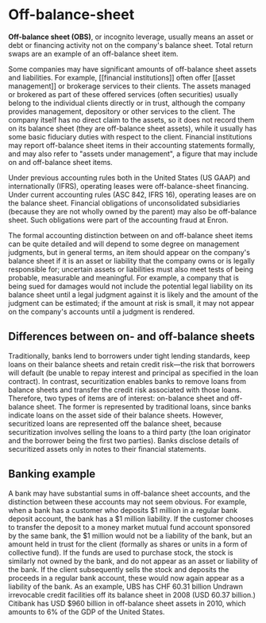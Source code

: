 # Off-balance-sheet

**Off-balance sheet (OBS)**, or incognito leverage, usually means an asset or debt or financing activity not on the company's balance sheet. Total return swaps are an example of an off-balance sheet item.

Some companies may have significant amounts of off-balance sheet assets and liabilities. For example, [[financial institutions]] often offer [[asset management]] or brokerage services to their clients. The assets managed or brokered as part of these offered services (often securities) usually belong to the individual clients directly or in trust, although the company provides management, depository or other services to the client. The company itself has no direct claim to the assets, so it does not record them on its balance sheet (they are off-balance sheet assets), while it usually has some basic fiduciary duties with respect to the client. Financial institutions may report off-balance sheet items in their accounting statements formally, and may also refer to "assets under management", a figure that may include on and off-balance sheet items.

Under previous accounting rules both in the United States (US GAAP) and internationally (IFRS), operating leases were off-balance-sheet financing. Under current accounting rules (ASC 842, IFRS 16), operating leases are on the balance sheet. Financial obligations of unconsolidated subsidiaries (because they are not wholly owned by the parent) may also be off-balance sheet. Such obligations were part of the accounting fraud at Enron.

The formal accounting distinction between on and off-balance sheet items can be quite detailed and will depend to some degree on management judgments, but in general terms, an item should appear on the company's balance sheet if it is an asset or liability that the company owns or is legally responsible for; uncertain assets or liabilities must also meet tests of being probable, measurable and meaningful. For example, a company that is being sued for damages would not include the potential legal liability on its balance sheet until a legal judgment against it is likely and the amount of the judgment can be estimated; if the amount at risk is small, it may not appear on the company's accounts until a judgment is rendered.

## Differences between on- and off-balance sheets
Traditionally, banks lend to borrowers under tight lending standards, keep loans on their balance sheets and retain credit risk—the risk that borrowers will default (be unable to repay interest and principal as specified in the loan contract). In contrast, securitization enables banks to remove loans from balance sheets and transfer the credit risk associated with those loans. Therefore, two types of items are of interest: on-balance sheet and off-balance sheet. The former is represented by traditional loans, since banks indicate loans on the asset side of their balance sheets. However, securitized loans are represented off the balance sheet, because securitization involves selling the loans to a third party (the loan originator and the borrower being the first two parties). Banks disclose details of securitized assets only in notes to their financial statements.

## Banking example
A bank may have substantial sums in off-balance sheet accounts, and the distinction between these accounts may not seem obvious. For example, when a bank has a customer who deposits $1 million in a regular bank deposit account, the bank has a $1 million liability. If the customer chooses to transfer the deposit to a money market mutual fund account sponsored by the same bank, the $1 million would not be a liability of the bank, but an amount held in trust for the client (formally as shares or units in a form of collective fund). If the funds are used to purchase stock, the stock is similarly not owned by the bank, and do not appear as an asset or liability of the bank. If the client subsequently sells the stock and deposits the proceeds in a regular bank account, these would now again appear as a liability of the bank. As an example, UBS has CHF 60.31 billion Undrawn irrevocable credit facilities off its balance sheet in 2008 (USD 60.37 billion.) Citibank has USD $960 billion in off-balance sheet assets in 2010, which amounts to 6% of the GDP of the United States.